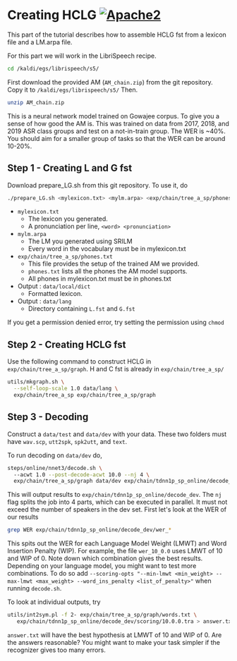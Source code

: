 # Creating HCLG [![Apache2](http://img.shields.io/badge/license-APACHE2-blue.svg)](https://www.apache.org/licenses/LICENSE-2.0.html)

This part of the tutorial describes how to assemble HCLG fst from a lexicon file and a LM.arpa file.

For this part we will work in the LibriSpeech recipe.

```bash
cd /kaldi/egs/librispeech/s5/
```

First download the provided AM (`AM_chain.zip`) from the git repository. Copy it to `/kaldi/egs/librispeech/s5/` Then.

```bash
unzip AM_chain.zip
```

This is a neural network model trained on Gowajee corpus. To give you a sense of how good the AM is. This was trained on data from 2017, 2018, and 2019 ASR class groups and test on a not-in-train group. The WER is ~40%. You should aim for a smaller group of tasks so that the WER can be around 10-20%.

## Step 1 - Creating L and G fst

Download prepare_LG.sh from this git repository. To use it, do

```bash
./prepare_LG.sh <mylexicon.txt> <mylm.arpa> <exp/chain/tree_a_sp/phones.txt> <data/local/dict> <data/lang>
```

* `mylexicon.txt`
	* The lexicon you generated.
	* A pronunciation per line, `<word> <pronunciation>`
* `mylm.arpa`
	* The LM you generated using SRILM
	* Every word in the vocabulary must be in mylexicon.txt
* `exp/chain/tree_a_sp/phones.txt`
	* This file provides the setup of the trained AM we provided.
	* `phones.txt` lists all the phones the AM model supports.
	* All phones in mylexicon.txt must be in phones.txt
* Output : `data/local/dict`
	* Formatted lexicon.
* Output : `data/lang`
	* Directory containing `L.fst` and `G.fst`

If you get a permission denied error, try setting the permission using `chmod`

## Step 2 - Creating HCLG fst

Use the following command to construct HCLG in `exp/chain/tree_a_sp/graph`. H and C fst is already in `exp/chain/tree_a_sp/`

```bash
utils/mkgraph.sh \
  --self-loop-scale 1.0 data/lang \
  exp/chain/tree_a_sp exp/chain/tree_a_sp/graph
```

## Step 3 - Decoding

Construct a `data/test` and `data/dev` with your data. These two folders must have `wav.scp`, `utt2spk`, `spk2utt`, and `text`.

To run decoding on `data/dev` do,

```bash
steps/online/nnet3/decode.sh \          
  --acwt 1.0 --post-decode-acwt 10.0 --nj 4 \
  exp/chain/tree_a_sp/graph data/dev exp/chain/tdnn1p_sp_online/decode_dev
```

This will output results to `exp/chain/tdnn1p_sp_online/decode_dev`.
The `nj` flag splits the job into 4 parts, which can be executed in parallel. It must not exceed the number of speakers in the dev set. First let's look at the WER of our results

```bash
grep WER exp/chain/tdnn1p_sp_online/decode_dev/wer_*
```

This spits out the WER for each Language Model Weight (LMWT) and Word Insertion Penalty (WIP). For example, the file `wer_10_0.0` uses LMWT of 10 and WIP of 0. Note down which combination gives the best results. Depending on your language model, you might want to test more combinations. To do so add `--scoring-opts "--min-lmwt <min_weight> --max-lmwt <max_weight> --word_ins_penalty <list_of_penalty>"` when running `decode.sh`.

To look at individual outputs, try

```bash
utils/int2sym.pl -f 2- exp/chain/tree_a_sp/graph/words.txt \
   exp/chain/tdnn1p_sp_online/decode_dev/scoring/10.0.0.tra > answer.txt
```

`answer.txt` will have the best hypothesis at LMWT of 10 and WIP of 0. Are the answers reasonable? You might want to make your task simpler if the recognizer gives too many errors.
